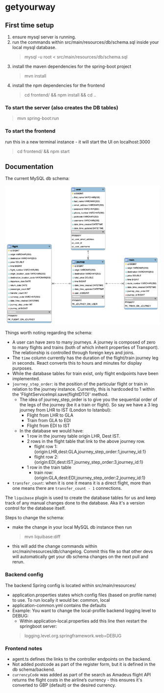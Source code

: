 # getyourway

## First time setup

1. ensure mysql server is running.
2. run the commands within src/main/resources/db/schema.sql inside your local mysql database.
   > mysql -u root < src/main/resources/db/schema.sql
3. install the maven dependencies for the spring-boot project
   > mvn install
4. install the npm dependencies for the frontend
   > cd frontend/ && npm install && cd ..

### To start the server (also creates the DB tables)

> mvn spring-boot:run

### To start the frontend

run this in a new terminal instance - it will start the UI on localhost:3000
> cd frontend/ && npm start

## Documentation

The current MySQL db schema:

![Schema](src/main/resources/db/schema.png)

Things worth noting regarding the schema:

- A user can have zero to many journeys. A journey is composed of zero to many flights and trains (both of which inherit
  properties of Transport). The relationship is controlled through foreign keys and joins.
- The `time` column currently has the duration of the flight/train journey leg in seconds. React converts this to hours
  and minutes for display purposes.
- While the database tables for train exist, only flight endpoints have been implemented.
- `journey_step_order`: is the position of the particular flight or train in relation to the journey instance.
  Currently,
  this is hardcoded to 1 within the 'FlightServiceImpl.save(flightDTO)' method.
    - The idea of journey_step_order is to give you the sequential order of the legs of the journey (be it a train or
      flight).
      So say we have a 3 leg journey from LHR to IST (London to Istanbul):
        - Flight from LHR to GLA
        - Train from GLA to EDI
        - Flight from EDI to IST
    - In the database we would have:
        - 1 row in the journey table origin LHR, Dest IST.
        - 2 rows in the flight table that link to the above journey row.
            - flight row 1: {origin:LHR,dest:GLA,journey_step_order:1,journey_id:1}
            - flight row 2: {origin:EDI,dest:IST,journey_step_order:3,journey_id:1}
        - 1 row in the train table
            - train row: {origin:GLA,dest:EDI,journey_step_order:2,journey_id:1}
- `transfer_count`: when it is one it means it is a direct flight, more than one means there are `transfer_count - 1`
  connections.

The `liquibase` plugin is used to create the database tables for us and keep track of any manual changes done to the
database. Aka
it's a version control for the database itself.

Steps to change the schema:

- make the change in your local MySQL db instance then run
  > mvn liquibase:diff
- this will add the change commands within src/main/resources/db/changelog. Commit this file so that other devs will
  automatically get your db schema changes on the next pull and rerun.

### Backend config

The backend Spring config is located within src/main/resources/

- application.properties states which config files (based on profile name) to use. To run locally it would be: common,
  local
- application-common.yml contains the defaults
- Example: You want to change the local-profile backend logging level to DEBUG:
  - Within application-local.properties add this line then restart the springboot server:
  > logging.level.org.springframework.web=DEBUG

### Frontend notes

- agent.ts defines the links to the controller endpoints on the backend.
- Not added postcode as part of the register form, but it is defined in the db schema/backend.
- `currencyCode` was added as part of the search as Amadeus flight API returns the flight costs in the airline’s
  currency -
  this ensures it's converted to GBP (default) or the desired currency.